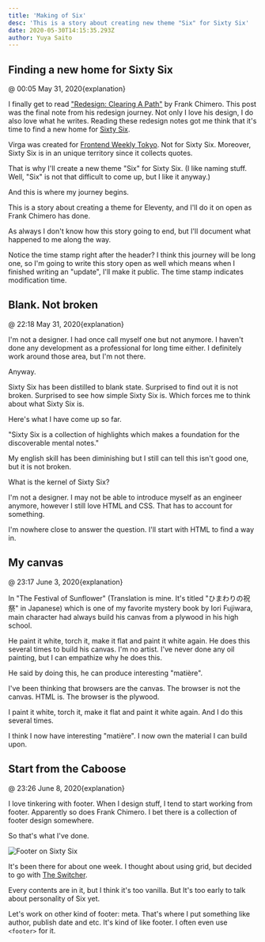 ```yaml
---
title: 'Making of Six'
desc: 'This is a story about creating new theme "Six" for Sixty Six'
date: 2020-05-30T14:15:35.293Z
author: Yuya Saito
---
```


## Finding a new home for Sixty Six

@ 00:05 May 31, 2020{explanation}

I finally get to read ["Redesign: Clearing A Path"](https://frankchimero.com/blog/2020/redesign-wrapping-up/) by Frank Chimero. This post was the final note from his redesign journey.
Not only I love his design, I do also love what he writes. Reading these redesign notes got me think that it's time to find a new home for [Sixty Six](https://sixtysix.frontendweekly.tokyo/).

Virga was created for [Frontend Weekly Tokyo](https://frontendweekly.tokyo/). Not for Sixty Six. Moreover, Sixty Six is in an unique territory since it collects quotes.

That is why I'll create a new theme "Six" for Sixty Six. (I like naming stuff. Well, "Six" is not that difficult to come up, but I like it anyway.)

And this is where my journey begins.

This is a story about creating a theme for Eleventy, and I'll do it on open as Frank Chimero has done.

As always I don't know how this story going to end, but I'll document what happened to me along the way.

Notice the time stamp right after the header?
I think this journey will be long one, so I'm going to write this story open as well which means when I finished writing an "update", I'll make it public.
The time stamp indicates modification time.

## Blank. Not broken

@ 22:18 May 31, 2020{explanation}

I'm not a designer. I had once call myself one but not anymore.
I haven't done any development as a professional for long time either.
I definitely work around those area, but I'm not there.

Anyway.

Sixty Six has been distilled to blank state. Surprised to find out it is not broken. Surprised to see how simple Sixty Six is.
Which forces me to think about what Sixty Six is.

Here's what I have come up so far.

"Sixty Six is a collection of highlights which makes a foundation for the discoverable mental notes."

My english skill has been diminishing but I still can tell this isn't good one, but it is not broken.

What is the kernel of Sixty Six?

I'm not a designer. I may not be able to introduce myself as an engineer anymore, however I still love HTML and CSS. That has to account for something.

I'm nowhere close to answer the question.
I'll start with HTML to find a way in.

## My canvas

@ 23:17 June 3, 2020{explanation}

In "The Festival of Sunflower" (Translation is mine. It's titled "ひまわりの祝祭" in Japanese) which is one of my favorite mystery book by Iori Fujiwara, main character had always build his canvas from a plywood in his high school.

He paint it white, torch it, make it flat and paint it white again. He does this several times to build his canvas.
I'm no artist. I've never done any oil painting, but I can empathize why he does this.

He said by doing this, he can produce interesting "matière".

I've been thinking that browsers are the canvas.
The browser is not the canvas. HTML is.
The browser is the plywood.

I paint it white, torch it, make it flat and paint it white again. And I do this several times.

I think I now have interesting "matière".
I now own the material I can build upon.

## Start from the Caboose

@ 23:26 June 8, 2020{explanation}

I love tinkering with footer. When I design stuff, I tend to start working from footer.
Apparently so does Frank Chimero.
I bet there is a collection of footer design somewhere.

So that's what I've done.

![Footer on Sixty Six](/images/2020-06-08-qtnrwZZm@2x.png)

It's been there for about one week.
I thought about using grid, but decided to go with [The Switcher](https://every-layout.dev/layouts/switcher/).

Every contents are in it, but I think it's too vanilla.
But It's too early to talk about personality of Six yet.

Let's work on other kind of footer: meta.
That's where I put something like author, publish date and etc.
It's kind of like footer. I often even use `<footer>` for it.
